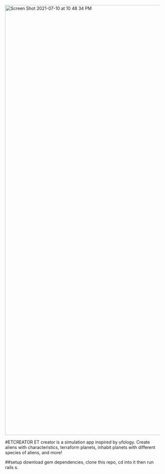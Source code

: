 

<img width="1395" alt="Screen Shot 2021-07-10 at 10 48 34 PM" src="https://user-images.githubusercontent.com/73714925/125181294-81fa2180-e1d1-11eb-9f2e-08b4832e3de2.png" style="max-width:100%;">

#ETCREATOR
ET creator is a simulation app inspired by ufology. Create aliens with characteristics, terraform planets, inhabit planets with different species of aliens, and more!  

##setup
download gem dependencies, clone this repo, cd into it then run rails s. 
